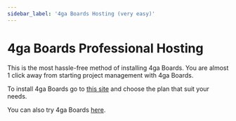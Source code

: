 ```yaml
---
sidebar_label: '4ga Boards Hosting (very easy)'
---
```


# 4ga Boards Professional Hosting
This is the most hassle-free method of installing 4ga Boards.
You are almost 1 click away from starting project management with 4ga Boards.

To install 4ga Boards go to [this site](https://4gaboards.com/pricing) and choose the plan that suit your needs.

You can also try 4ga Boards [here](https://4gaboards.com/try).
